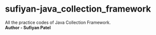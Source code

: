 # sufiyan-java_collection_framework
All the practice codes of Java Collection Framework.
<br>
<b>Author - Sufiyan Patel</b>
